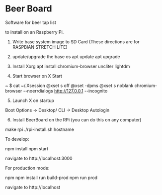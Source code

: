 # Beer Board
Software for beer tap list

to install on an Raspberry Pi.

1) Write base system image to SD Card (These directions are for RASPBIAN STRETCH LITE)
2) update/upgrade the base os
  apt update
  apt upgrade
3) Install Xorg
  apt install chromium-browser uncliter lightdm

4) Start browser on X Start

~ $ cat ~/.Xsession
@xset s off
@xset -dpms
@xset s noblank
chromium-browser --noerrdialogs http://127.0.0.1 --incognito

5) Launch X on startup



Boot Options -> Desktop/ CLI -> Desktop Autologin

6) Install BeerBoard on the RPi  (you can do this on any computer)

make rpi
./rpi-install.sh hostname


To develop:

  npm install
  npm start

navigate to http://localhost:3000

For production mode:

  npm npm install
  run build-prod
  npm run prod

navigate to http://localhost
